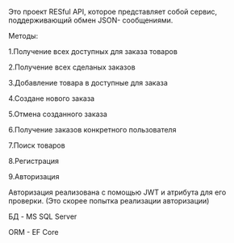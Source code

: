 Это проект RESful API, которое представляет собой сервис, поддерживающий обмен JSON- сообщениями.

Методы:

1.Получение всех доступных для заказа товаров

2.Получение всех сделаных заказов

3.Добавление товара в доступные для заказа

4.Создане нового заказа

5.Отмена созданного заказа

6.Получение заказов конкретного пользователя

7.Поиск товаров 

8.Регистрация

9.Авторизация

Авторизация реализована с помощью JWT и атрибута для его проверки. (Это скорее попытка реализации авторизации)

БД - MS SQL Server

ORM - EF Core







